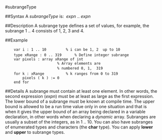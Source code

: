 
#subrangeType

##Syntax
A *subrangeType* is:
 *expn* .. *expn*

##Description
A subrange type defines a set of values, for example, the subrange 1 .. 4 consists of 1, 2, 3 and 4.

##Example

        var i : 1 .. 10         % i can be 1, 2  up to 10
        type xRange : 0 .. 319      % Define integer subrange
        var pixels : array xRange of int
                            % Array elements are
                            % numbered 0, 1,  319
        for k : xRange          % k ranges from 0 to 319
            pixels ( k ) := 0
        end for
##Details
A subrange must contain at least one element. In other words, the second expression (*expn*) must be at least as large as the first expression.
The lower bound of a subrange must be known at compile time. The upper bound is allowed to be a run time value only in one situation and that is when it gives the upper bound of an array being declared in a variable declaration, in other words when declaring a *dynamic* array.
Subranges are usually a subset of the integers, as in 1 .. 10. You can also have subranges of enumerated types and characters (the **char** type).
You can apply **lower** and **upper** to subrange types.

